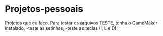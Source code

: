 # Projetos-pessoais
Projetos que eu faço.
Para testar os arquivos TESTE, tenha o GameMaker instalado;
-teste as setinhas;
-teste as teclas (I, L e D);
